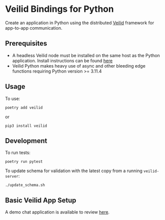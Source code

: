 # Veilid Bindings for Python
Create an application in Python using the distributed [Veilid](https://veilid.com) framework for app-to-app communication.

## Prerequisites
* A headless Veilid node must be installed on the same host as the Python application. Install instructions can be found [here](https://gitlab.com/veilid/veilid/-/blob/main/INSTALL.md)
* Veilid Python makes heavy use of async and other bleeding edge functions requiring Python version >= 3.11.4

## Usage

To use:
```
poetry add veilid
```
or 
```
pip3 install veilid
```


## Development

To run tests:
```
poetry run pytest
```

To update schema for validation with the latest copy from a running `veilid-server`:
```
./update_schema.sh
```

## Basic Veilid App Setup
A demo chat application is available to review [here](https://gitlab.com/veilid/python-demo).